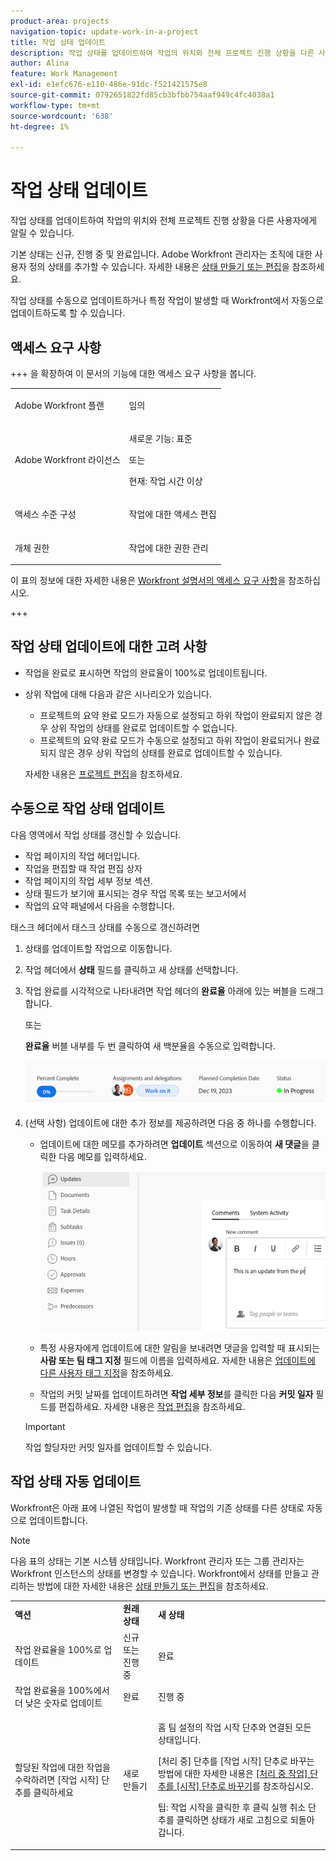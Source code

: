 ```yaml
---
product-area: projects
navigation-topic: update-work-in-a-project
title: 작업 상태 업데이트
description: 작업 상태를 업데이트하여 작업의 위치와 전체 프로젝트 진행 상황을 다른 사용자에게 알릴 수 있습니다.
author: Alina
feature: Work Management
exl-id: e1efc676-e110-486e-91dc-f521421575e8
source-git-commit: 0792651822fd85cb3bfbb754aaf949c4fc4038a1
workflow-type: tm+mt
source-wordcount: '638'
ht-degree: 1%

---
```


# 작업 상태 업데이트

<!--Audited: 10/2024-->

작업 상태를 업데이트하여 작업의 위치와 전체 프로젝트 진행 상황을 다른 사용자에게 알릴 수 있습니다.

기본 상태는 신규, 진행 중 및 완료입니다. Adobe Workfront 관리자는 조직에 대한 사용자 정의 상태를 추가할 수 있습니다. 자세한 내용은 [상태 만들기 또는 편집](../../../administration-and-setup/customize-workfront/creating-custom-status-and-priority-labels/create-or-edit-a-status.md)을 참조하세요.

작업 상태를 수동으로 업데이트하거나 특정 작업이 발생할 때 Workfront에서 자동으로 업데이트하도록 할 수 있습니다.

## 액세스 요구 사항

+++ 을 확장하여 이 문서의 기능에 대한 액세스 요구 사항을 봅니다.

<table style="table-layout:auto"> 
 <col> 
 <col> 
 <tbody> 
  <tr> 
   <td role="rowheader">Adobe Workfront 플랜</td> 
   <td> <p>임의</p> </td> 
  </tr> 
  <tr> 
   <td role="rowheader">Adobe Workfront 라이선스</td> 
   <td> <p>새로운 기능: 표준</p> 
   또는
   <p>현재: 작업 시간 이상</p>
   </td> 
  </tr> 
  <tr> 
   <td role="rowheader">액세스 수준 구성</td> 
   <td> <p>작업에 대한 액세스 편집</p>  </td> 
  </tr> 
  <tr> 
   <td role="rowheader">개체 권한</td> 
   <td> <p>작업에 대한 권한 관리</p> </td> 
  </tr> 
 </tbody> 
</table>

이 표의 정보에 대한 자세한 내용은 [Workfront 설명서의 액세스 요구 사항](/help/quicksilver/administration-and-setup/add-users/access-levels-and-object-permissions/access-level-requirements-in-documentation.md)을 참조하십시오.

+++

## 작업 상태 업데이트에 대한 고려 사항

* 작업을 완료로 표시하면 작업의 완료율이 100%로 업데이트됩니다.
* 상위 작업에 대해 다음과 같은 시나리오가 있습니다.
   * 프로젝트의 요약 완료 모드가 자동으로 설정되고 하위 작업이 완료되지 않은 경우 상위 작업의 상태를 완료로 업데이트할 수 없습니다.
   * 프로젝트의 요약 완료 모드가 수동으로 설정되고 하위 작업이 완료되거나 완료되지 않은 경우 상위 작업의 상태를 완료로 업데이트할 수 있습니다.

  자세한 내용은 [프로젝트 편집](../manage-projects/edit-projects.md)을 참조하세요.

## 수동으로 작업 상태 업데이트

다음 영역에서 작업 상태를 갱신할 수 있습니다.

* 작업 페이지의 작업 헤더입니다.
* 작업을 편집할 때 작업 편집 상자
* 작업 페이지의 작업 세부 정보 섹션.
* 상태 필드가 보기에 표시되는 경우 작업 목록 또는 보고서에서
* 작업의 요약 패널에서 다음을 수행합니다.

태스크 헤더에서 태스크 상태를 수동으로 갱신하려면

1. 상태를 업데이트할 작업으로 이동합니다.
1. 작업 헤더에서 **상태** 필드를 클릭하고 새 상태를 선택합니다.
1. 작업 완료를 시각적으로 나타내려면 작업 헤더의 **완료율** 아래에 있는 버블을 드래그합니다.

   또는

   **완료율** 버블 내부를 두 번 클릭하여 새 백분율을 수동으로 입력합니다.

   ![](assets/percent-complete-status-widgets-task-header.png)

1. (선택 사항) 업데이트에 대한 추가 정보를 제공하려면 다음 중 하나를 수행합니다.

   * 업데이트에 대한 메모를 추가하려면 **업데이트** 섹션으로 이동하여 **새 댓글**&#x200B;을 클릭한 다음 메모를 입력하세요.

     ![작업에 업데이트 추가](assets/add-update-to-task.png)

   * 특정 사용자에게 업데이트에 대한 알림을 보내려면 댓글을 입력할 때 표시되는 **사람 또는 팀 태그 지정** 필드에 이름을 입력하세요. 자세한 내용은 [업데이트에 다른 사용자 태그 지정](/help/quicksilver/workfront-basics/updating-work-items-and-viewing-updates/tag-others-on-updates.md)을 참조하세요.
   * 작업의 커밋 날짜를 업데이트하려면 **작업 세부 정보**&#x200B;를 클릭한 다음 **커밋 일자** 필드를 편집하세요. 자세한 내용은 [작업 편집](/help/quicksilver/manage-work/tasks/manage-tasks/edit-tasks.md)을 참조하세요.


   >[!IMPORTANT]
   >
   >  작업 할당자만 커밋 일자를 업데이트할 수 있습니다.

<!--old functionality in old commenting: 

1. Go to a task that you are assigned to for which you want to update the status.
1. Click the **Status** field in the task header and select a new status. 
1. (Optional) Do any of the following to provide additional information about the update, then click **Update** or, if the task has the **Complete** status, click **Done:**

   * To add a note about the update, go to the **Updates** area and click **Start a new update**, then type your note.  

   * To notify certain users about the update, type their names in the **Notify** box that appears when you type a note about the update. For more information, see [Tag others on updates](../../../workfront-basics/updating-work-items-and-viewing-updates/tag-others-on-updates.md). 
   * To update the condition of the task, click **Select Condition** to the right of the **Notify** box (these appear when you type a note about the update), then select the condition that best reflects the current condition of the task.
   
   * To update the Commit Date of the task, expand the **Commit Date** drop-down calendar, and select a new Commit Date. 
   * To provide a visual indication of task completion, drag the bubble under Percent Complete or double-click it to enter a percent value.   
     ![](assets/drag-the-progress-bar-350x155.png)-->

## 작업 상태 자동 업데이트

Workfront은 아래 표에 나열된 작업이 발생할 때 작업의 기존 상태를 다른 상태로 자동으로 업데이트합니다.

>[!NOTE]
>
>다음 표의 상태는 기본 시스템 상태입니다. Workfront 관리자 또는 그룹 관리자는 Workfront 인스턴스의 상태를 변경할 수 있습니다. Workfront에서 상태를 만들고 관리하는 방법에 대한 자세한 내용은 [상태 만들기 또는 편집](../../../administration-and-setup/customize-workfront/creating-custom-status-and-priority-labels/create-or-edit-a-status.md)을 참조하세요.

<table style="table-layout:auto"> 
 <col> 
 <col> 
 <col> 
 <tbody> 
  <tr> 
   <td><b>액션</b></td> 
   <td><b>원래 상태</b></td> 
   <td><b>새 상태</b></td> 
  </tr> 
  <tr> 
   <td>작업 완료율을 100%로 업데이트</td> 
   <td>신규 또는 진행 중</td> 
   <td>완료</td> 
  </tr> 
  <tr> 
   <td>작업 완료율을 100%에서 더 낮은 숫자로 업데이트</td> 
   <td>완료</td> 
   <td>진행 중</td> 
  </tr> 
  <tr data-mc-conditions=""> 
   <td><span>할당된 작업에 대한 작업을 수락하려면 [작업 시작] 단추를 클릭하세요</span> </td> 
   <td><span>새로 만들기</span> </td> 
   <td> <p>홈 팀 설정의 작업 시작 단추와 연결된 모든 상태입니다.</p> <p>[처리 중] 단추를 [작업 시작] 단추로 바꾸는 방법에 대한 자세한 내용은 <span href="../../../people-teams-and-groups/create-and-manage-teams/work-on-it-button-to-start-button.md"><a href="../../../people-teams-and-groups/create-and-manage-teams/work-on-it-button-to-start-button.md" class="MCXref xref">[처리 중 작업] 단추를 [시작] 단추로 바꾸기</a></span>를 참조하십시오.</p> <p>팁: 작업 시작을 클릭한 후 <span>클릭</span> <span data-mc-conditions="QuicksilverOrClassic.Quicksilver">실행 취소 단추</span>를 클릭하면 상태가 새로 고침으로 되돌아갑니다. </p> </td> 
  </tr> 
 </tbody> 
</table>
